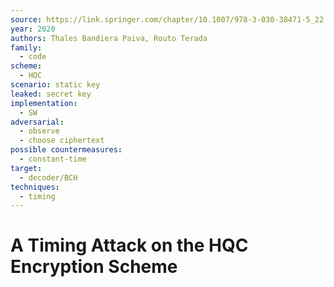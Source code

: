 ```yaml
---
source: https://link.springer.com/chapter/10.1007/978-3-030-38471-5_22
year: 2020
authors: Thales Bandiera Paiva, Routo Terada
family:
  - code
scheme:
  - HQC
scenario: static key
leaked: secret key
implementation:
  - SW
adversarial:
  - observe
  - choose ciphertext
possible countermeasures:
  - constant-time
target:
  - decoder/BCH
techniques:
  - timing
---
```

# A Timing Attack on the HQC Encryption Scheme

